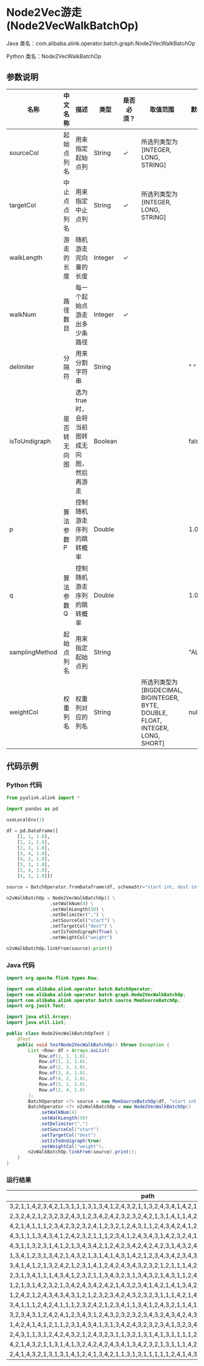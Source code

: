 # Node2Vec游走 (Node2VecWalkBatchOp)
Java 类名：com.alibaba.alink.operator.batch.graph.Node2VecWalkBatchOp

Python 类名：Node2VecWalkBatchOp


## 参数说明

| 名称 | 中文名称 | 描述 | 类型 | 是否必须？ | 取值范围 | 默认值 |
| --- | --- | --- | --- | --- | --- | --- |
| sourceCol | 起始点列名 | 用来指定起始点列 | String | ✓ | 所选列类型为 [INTEGER, LONG, STRING] |  |
| targetCol | 中止点点列名 | 用来指定中止点列 | String | ✓ | 所选列类型为 [INTEGER, LONG, STRING] |  |
| walkLength | 游走的长度 | 随机游走完向量的长度 | Integer | ✓ |  |  |
| walkNum | 路径数目 | 每一个起始点游走出多少条路径 | Integer | ✓ |  |  |
| delimiter | 分隔符 | 用来分割字符串 | String |  |  | " " |
| isToUndigraph | 是否转无向图 | 选为true时，会将当前图转成无向图，然后再游走 | Boolean |  |  | false |
| p | 算法参数P | 控制随机游走序列的跳转概率 | Double |  |  | 1.0 |
| q | 算法参数Q | 控制随机游走序列的跳转概率 | Double |  |  | 1.0 |
| samplingMethod | 起始点列名 | 用来指定起始点列 | String |  |  | "ALIAS" |
| weightCol | 权重列名 | 权重列对应的列名 | String |  | 所选列类型为 [BIGDECIMAL, BIGINTEGER, BYTE, DOUBLE, FLOAT, INTEGER, LONG, SHORT] | null |



## 代码示例
### Python 代码
```python
from pyalink.alink import *

import pandas as pd

useLocalEnv(1)

df = pd.DataFrame([
    [1, 1, 1.0],
    [1, 2, 1.0],
    [2, 3, 1.0],
    [3, 4, 1.0],
    [4, 2, 1.0],
    [3, 1, 1.0],
    [2, 4, 1.0],
    [4, 1, 1.0]])

source = BatchOperator.fromDataframe(df, schemaStr="start int, dest int, weight double")

n2vWalkBatchOp = Node2VecWalkBatchOp() \
                .setWalkNum(4) \
                .setWalkLength(50) \
                .setDelimiter(",") \
                .setSourceCol("start") \
                .setTargetCol("dest") \
                .setIsToUndigraph(True) \
                .setWeightCol("weight")

n2vWalkBatchOp.linkFrom(source).print()
```
### Java 代码
```java
import org.apache.flink.types.Row;

import com.alibaba.alink.operator.batch.BatchOperator;
import com.alibaba.alink.operator.batch.graph.Node2VecWalkBatchOp;
import com.alibaba.alink.operator.batch.source.MemSourceBatchOp;
import org.junit.Test;

import java.util.Arrays;
import java.util.List;

public class Node2VecWalkBatchOpTest {
	@Test
	public void testNode2VecWalkBatchOp() throws Exception {
		List <Row> df = Arrays.asList(
			Row.of(1, 1, 1.0),
			Row.of(1, 2, 1.0),
			Row.of(2, 3, 1.0),
			Row.of(3, 4, 1.0),
			Row.of(4, 2, 1.0),
			Row.of(3, 1, 1.0),
			Row.of(2, 4, 1.0)
		);
		BatchOperator <?> source = new MemSourceBatchOp(df, "start int, dest int, weight double");
		BatchOperator <?> n2vWalkBatchOp = new Node2VecWalkBatchOp()
			.setWalkNum(4)
			.setWalkLength(50)
			.setDelimiter(",")
			.setSourceCol("start")
			.setTargetCol("dest")
			.setIsToUndigraph(true)
			.setWeightCol("weight");
		n2vWalkBatchOp.linkFrom(source).print();
	}
}
```
### 运行结果

| path |
| ---- |
|3,2,1,1,4,2,3,4,2,1,3,1,1,1,3,1,3,4,1,2,4,3,2,1,1,3,2,4,3,4,1,4,2,1,2,1,4,3,1,2,1,3,4,2,4,3,2,3,4,1|
|2,3,2,4,2,1,2,3,2,3,2,4,3,1,2,3,4,2,4,2,3,2,3,2,4,2,1,3,1,4,1,1,4,2,1,2,4,1,3,1,1,3,4,2,4,2,3,4,2,4|
|4,2,1,4,1,1,1,2,3,4,2,3,2,3,2,4,1,2,3,2,1,2,4,3,1,1,2,4,3,4,2,4,1,2,4,3,1,4,2,4,2,1,3,4,2,1,2,4,3,4|
|4,3,1,1,1,3,4,3,4,1,2,4,2,3,2,1,1,1,2,3,4,1,2,4,3,4,3,1,4,2,3,2,4,1,1,1,3,1,3,2,4,2,4,3,1,1,1,3,2,1|
|4,3,1,1,3,2,3,1,4,1,2,1,3,4,3,4,2,1,2,4,2,3,4,2,4,2,4,2,3,1,4,3,2,4,1,2,3,2,1,1,3,1,1,4,1,4,1,4,1,2|
|1,3,4,1,2,3,1,3,4,2,1,4,3,2,1,3,1,4,1,4,3,1,4,2,1,2,3,4,3,4,2,3,4,3,4,1,1,1,1,2,4,1,2,4,1,2,4,2,3,1|
|3,4,1,4,1,2,1,3,2,4,2,1,2,3,1,4,1,2,4,2,4,3,4,3,2,3,2,1,2,1,1,1,4,2,3,4,1,1,4,2,3,4,3,1,4,3,4,1,4,3|
|2,3,1,3,4,1,1,1,4,3,4,1,2,3,2,1,1,3,4,3,2,3,1,3,4,3,2,1,4,3,1,1,2,4,2,1,3,1,3,1,2,3,1,4,3,2,1,2,1,1|
|1,2,1,3,1,4,2,3,2,1,3,4,2,4,3,4,2,4,2,1,4,3,2,3,4,1,4,2,1,4,1,3,4,2,1,4,1,4,3,1,3,2,4,1,1,4,1,1,2,3|
|1,2,4,2,1,2,4,3,4,3,4,3,1,2,1,2,3,2,3,4,2,4,3,2,3,2,3,1,1,1,4,2,1,4,1,2,1,2,1,1,2,4,2,1,4,2,3,1,1,4|
|3,4,1,1,1,2,4,2,4,1,1,1,2,3,2,4,2,1,2,3,4,1,1,3,4,1,2,4,3,2,1,1,4,1,2,1,2,4,2,4,1,3,4,2,1,3,4,3,2,1|
|3,2,3,4,3,1,2,4,2,4,1,2,3,4,3,1,2,4,3,2,3,2,3,2,3,4,3,2,4,3,4,2,4,3,1,1,4,1,4,1,3,1,2,3,4,1,4,3,4,2|
|1,4,2,4,1,4,1,2,1,1,2,3,1,4,3,4,1,3,1,3,4,2,4,3,2,3,2,3,4,1,3,2,3,4,2,3,4,1,2,4,2,3,4,3,2,3,1,4,2,3|
|2,4,3,1,1,3,1,2,4,2,4,3,2,1,2,4,3,2,3,1,1,3,2,1,3,1,4,1,3,1,1,1,1,2,1,3,1,1,3,4,2,1,2,1,1,2,4,3,1,2|
|4,2,1,4,3,2,1,1,3,1,4,1,3,2,4,2,4,2,4,3,4,1,3,4,2,3,2,1,3,1,1,1,4,2,1,2,4,1,4,2,1,4,1,2,4,2,1,4,1,2|
|2,4,1,4,3,2,1,3,1,3,1,4,1,2,4,1,3,4,2,1,1,3,1,3,1,1,1,1,1,2,4,1,4,3,1,2,1,2,4,1,3,4,1,2,3,1,4,2,4,3|
